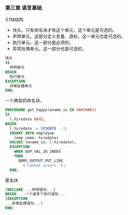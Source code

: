 ### 第三章 语言基础
3.1块结构

- 块头，只有命名块才有这个单元，这个单元是可选的。
- 声明单元，这部分定义变量、游标，这一单元也是可选的。
- 执行单元，这一部分是必须的。
- 异常处理单元，这一部分也是可选的。

```sql
块头
IS
  声明单元
BEGIN
  执行单元
EXCEPTION
  异常处理单元
END;
```
一个典型的命名块，
```sql
PROCEDURE get_happy(ename_in IN VARCHAR2)
IS
  l_hiredate DATE;
BEGIN
  l_hiredate := SYSDATE - 2;
  INSERT INTO employee
    (emp_name, hiredate)
  VALUES (ename_in, l_hiredate);
  EXCEPTION
    WHEN DUP_VAL_IN_INDEX
    THEN
      DBMS_OUTPUT.PUT_LINE
        ('Cannot insert.')；
  END;
```
匿名块

```sql
[DECLARE ...声明语句...]
BEGIN ...一个或多个执行语句...
[EXCEPTION
...异常处理语句...]
END;
```
